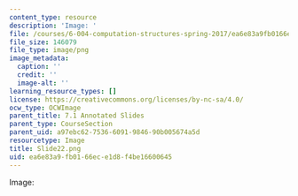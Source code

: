 ```yaml
---
content_type: resource
description: 'Image: '
file: /courses/6-004-computation-structures-spring-2017/ea6e83a9fb0166ece1d8f4be16600645_Slide22.png
file_size: 146079
file_type: image/png
image_metadata:
  caption: ''
  credit: ''
  image-alt: ''
learning_resource_types: []
license: https://creativecommons.org/licenses/by-nc-sa/4.0/
ocw_type: OCWImage
parent_title: 7.1 Annotated Slides
parent_type: CourseSection
parent_uid: a97ebc62-7536-6091-9846-90b005674a5d
resourcetype: Image
title: Slide22.png
uid: ea6e83a9-fb01-66ec-e1d8-f4be16600645
---
```

Image: 